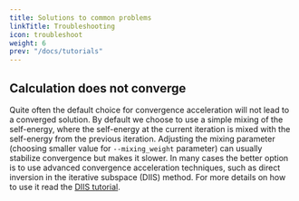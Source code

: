 ```yaml
---
title: Solutions to common problems
linkTitle: Troubleshooting
icon: troubleshoot
weight: 6
prev: "/docs/tutorials"
---
```


## Calculation does not converge

Quite often the default choice for convergence acceleration will not lead to a converged solution.
By default we choose to use a simple mixing of the self-energy, where the self-energy at the current iteration is mixed with the 
self-energy from the previous iteration. Adjusting the mixing parameter (choosing smaller value for `--mixing_weight` parameter)
can usually stabilize convergence but makes it slower. In many cases the better option is to use
advanced convergence acceleration techniques, such as direct inversion in the iterative subspace (DIIS)  method. For more details
on how to use it read the [DIIS tutorial](/docs/tutorials/diis).

